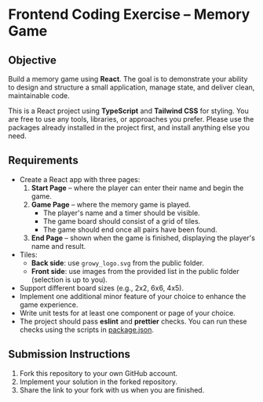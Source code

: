 # Frontend Coding Exercise – Memory Game

## Objective
Build a memory game using **React**. The goal is to demonstrate your ability to design and structure a small application, manage state, and deliver clean, maintainable code.

This is a React project using **TypeScript** and **Tailwind CSS** for styling. You are free to use any tools, libraries, or approaches you prefer. Please use the packages already installed in the project first, and install anything else you need.

## Requirements
- Create a React app with three pages:
  1. **Start Page** – where the player can enter their name and begin the game.
  2. **Game Page** – where the memory game is played.
     - The player's name and a timer should be visible.
     - The game board should consist of a grid of tiles.
     - The game should end once all pairs have been found.
  3. **End Page** – shown when the game is finished, displaying the player's name and result.
- Tiles:
  - **Back side**: use `growy_logo.svg` from the public folder.
  - **Front side**: use images from the provided list in the public folder (selection is up to you).
- Support different board sizes (e.g., 2x2, 6x6, 4x5).
- Implement one additional minor feature of your choice to enhance the game experience.
- Write unit tests for at least one component or page of your choice.
- The project should pass **eslint** and **prettier** checks. You can run these checks using the scripts in [package.json](./package.json).

## Submission Instructions
1. Fork this repository to your own GitHub account.
2. Implement your solution in the forked repository.
3. Share the link to your fork with us when you are finished.
